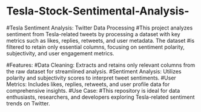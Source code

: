 # Tesla-Stock-Sentimental-Analysis-
#Tesla Sentiment Analysis: Twitter Data Processing
#This project analyzes sentiment from Tesla-related tweets by processing a dataset with key metrics such as likes, replies, retweets, and user metadata. The dataset #is filtered to retain only essential columns, focusing on sentiment polarity, subjectivity, and user engagement metrics.

#Features:
#Data Cleaning: Extracts and retains only relevant columns from the raw dataset for streamlined analysis.
#Sentiment Analysis: Utilizes polarity and subjectivity scores to interpret tweet sentiments.
#User Metrics: Includes likes, replies, retweets, and user profile data for comprehensive insights.
#Use Case:
#This repository is ideal for data enthusiasts, researchers, and developers exploring Tesla-related sentiment trends on Twitter.

